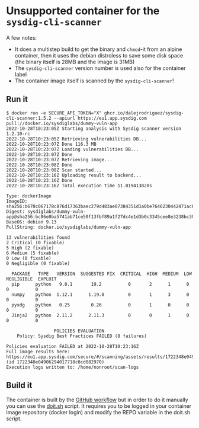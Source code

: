 # Unsupported container for the `sysdig-cli-scanner`

A few notes:
* It does a multistep build to get the binary and `chmod`-it from an alpine container, then it uses the debian distroless to save some disk space (the binary itself is 28MB and the image is 31MB)
* The `sysdig-cli-scanner` version number is used also for the container label
* The container image itself is scanned by the `sysdig-cli-scanner`!

## Run it

```
$ docker run -e SECURE_API_TOKEN="X" ghcr.io/dalejrodriguez/sysdig-cli-scanner:1.5.2 --apiurl https://eu1.app.sysdig.com pull://docker.io/sysdiglabs/dummy-vuln-app
2022-10-28T10:23:05Z Starting analysis with Sysdig scanner version 1.2.10-rc
2022-10-28T10:23:05Z Retrieving vulnerabilities DB...
2022-10-28T10:23:07Z Done 116.3 MB
2022-10-28T10:23:07Z Loading vulnerabilities DB...
2022-10-28T10:23:07Z Done
2022-10-28T10:23:07Z Retrieving image...
2022-10-28T10:23:08Z Done
2022-10-28T10:23:08Z Scan started...
2022-10-28T10:23:16Z Uploading result to backend...
2022-10-28T10:23:16Z Done
2022-10-28T10:23:16Z Total execution time 11.019413828s

Type: dockerImage
ImageID: sha256:b670c067178c876d17363baec279d483ae07384351d1a0be7646230442471ac6
Digest: sysdiglabs/dummy-vuln-app@sha256:bc86e8ba5741ab71ce50f13fbf89a1f27dc4e1d3b0c3345cee8e3238bc30022b
BaseOS: debian 9.13
PullString: docker.io/sysdiglabs/dummy-vuln-app

13 vulnerabilities found
2 Critical (0 fixable)
5 High (2 fixable)
6 Medium (5 fixable)
0 Low (0 fixable)
0 Negligible (0 fixable)

  PACKAGE   TYPE   VERSION  SUGGESTED FIX  CRITICAL  HIGH  MEDIUM  LOW  NEGLIGIBLE  EXPLOIT
  pip      python   9.0.1       19.2          0       2      1      0       0          0
  numpy    python  1.12.1      1.19.0         0       1      3      0       0          0
  pyxdg    python   0.25        0.26          0       1      0      0       0          0
  Jinja2   python  2.11.2      2.11.3         0       0      1      0       0          0

                  POLICIES EVALUATION
    Policy: Sysdig Best Practices FAILED (8 failures)

Policies evaluation FAILED at 2022-10-28T10:23:16Z
Full image results here: https://eu1.app.sysdig.com/secure/#/scanning/assets/results/1722348e04906294017718c0cd082970/overview (id 1722348e04906294017718c0cd082970)
Execution logs written to: /home/nonroot/scan-logs
```

## Build it

The container is built by the [GitHub workflow](../.github/workflows/sysdig-cli-scanner.yaml) but in order to do it manually you can use the [doit.sh](./doit.sh) script. It requires you to be logged in your container image repository (docker login) and modify the REPO variable in the doit.sh script.
